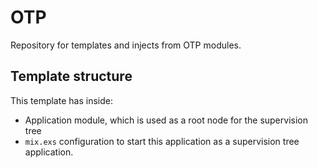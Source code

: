# OTP

Repository for templates and injects from OTP modules.

## Template structure

This template has inside:

* Application module, which is used as a root node for the supervision tree
* `mix.exs` configuration to start this application as a supervision tree application.